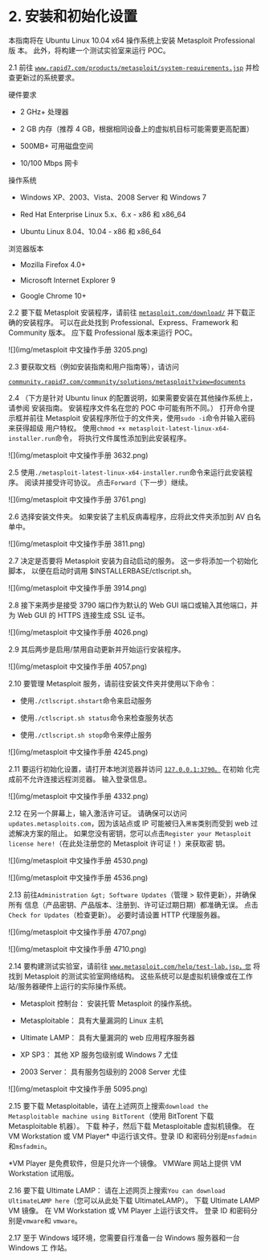 # 2\. 安装和初始化设置

本指南将在 Ubuntu Linux 10.04 x64 操作系统上安装 Metasploit Professional 版 本。 此外，将构建一个测试实验室来运行 POC。

2.1 前往 [`www.rapid7.com/products/metasploit/system-requirements.jsp`](http://www.rapid7.com/products/metasploit/system-requirements.jsp) 并检 查更新过的系统要求。

硬件要求

*   2 GHz+ 处理器

*   2 GB 内存（推荐 4 GB，根据相同设备上的虚拟机目标可能需要更高配置）

*   500MB+ 可用磁盘空间

*   10/100 Mbps 网卡

操作系统

*   Windows XP、2003、Vista、2008 Server 和 Windows 7

*   Red Hat Enterprise Linux 5.x、6.x - x86 和 x86_64

*   Ubuntu Linux 8.04、10.04 - x86 和 x86_64

浏览器版本

*   Mozilla Firefox 4.0+

*   Microsoft Internet Explorer 9

*   Google Chrome 10+

2.2 要下载 Metasploit 安装程序，请前往 [`metasploit.com/download/`](http://metasploit.com/download/) 并下载正 确的安装程序。 可以在此处找到 Professional、Express、Framework 和 Community 版本。 应下载 Professional 版本来运行 POC。

![](img/metasploit 中文操作手册 3205.png)

2.3 要获取文档（例如安装指南和用户指南等），请访问

[`community.rapid7.com/community/solutions/metasploit?view=documents`](https://community.rapid7.com/community/solutions/metasploit?view=documents)

2.4 （下方是针对 Ubuntu linux 的配置说明，如果需要安装在其他操作系统上，请参阅 安装指南。 安装程序文件名在您的 POC 中可能有所不同。） 打开命令提示框并前往 Metasploit 安装程序所位于的文件夹，使用`sudo -i`命令并输入密码来获得超级 用户特权。 使用`chmod +x metasploit-latest-linux-x64-installer.run`命令， 将执行文件属性添加到此安装程序。

![](img/metasploit 中文操作手册 3632.png)

2.5 使用`./metasploit-latest-linux-x64-installer.run`命令来运行此安装程序。 阅读并接受许可协议。 点击`Forward`（下一步）继续。

![](img/metasploit 中文操作手册 3761.png)

2.6 选择安装文件夹。 如果安装了主机反病毒程序，应将此文件夹添加到 AV 白名单中。

![](img/metasploit 中文操作手册 3811.png)

2.7 决定是否要将 Metasploit 安装为自动启动的服务。 这一步将添加一个初始化脚本， 以便在启动时调用 $INSTALLERBASE/ctlscript.sh。

![](img/metasploit 中文操作手册 3914.png)

2.8 接下来两步是接受 3790 端口作为默认的 Web GUI 端口或输入其他端口，并为 Web GUI 的 HTTPS 连接生成 SSL 证书。

![](img/metasploit 中文操作手册 4026.png)

2.9 其后两步是启用/禁用自动更新并开始运行安装程序。

![](img/metasploit 中文操作手册 4057.png)

2.10 要管理 Metasploit 服务，请前往安装文件夹并使用以下命令：

*   使用`./ctlscript.shstart`命令来启动服务

*   使用`./ctlscript.sh status`命令来检查服务状态

*   使用`./ctlscript.sh stop`命令来停止服务

![](img/metasploit 中文操作手册 4245.png)

2.11 要运行初始化设置，请打开本地浏览器并访问 [`127.0.0.1:3790。`](https://127.0.0.1:3790。) 在初始 化完成前不允许连接远程浏览器。 输入登录信息。

![](img/metasploit 中文操作手册 4332.png)

2.12 在另一个屏幕上，输入激活许可证。 请确保可以访问 `updates.metasploits.com`，因为该站点或 IP 可能被归入`黑客`类别而受到 web 过滤解决方案的阻止。 如果您没有密钥，您可以点击`Register your Metasploit license here!`（在此处注册您的 Metasploit 许可证！）来获取密 钥。

![](img/metasploit 中文操作手册 4530.png)

![](img/metasploit 中文操作手册 4536.png)

2.13 前往`Administration &gt; Software Updates`（管理 > 软件更新），并确保所有 信息（产品密钥、产品版本、注册到、许可证过期日期）都准确无误。 点击`Check for Updates`（检查更新）。 必要时请设置 HTTP 代理服务器。

![](img/metasploit 中文操作手册 4707.png)

![](img/metasploit 中文操作手册 4710.png)

2.14 要构建测试实验室，请前往 [`www.metasploit.com/help/test-lab.jsp，您`](http://www.metasploit.com/help/test-lab.jsp，您) 将找到 Metasploit 的测试实验室网络结构。 这些系统可以是虚拟机镜像或在工作站/服务器硬件上运行的实际操作系统。

*   Metasploit 控制台： 安装托管 Metasploit 的操作系统。

*   Metasploitable： 具有大量漏洞的 Linux 主机

*   Ultimate LAMP： 具有大量漏洞的 web 应用程序服务器

*   XP SP3： 其他 XP 服务包级别或 Windows 7 尤佳

*   2003 Server： 具有服务包级别的 2008 Server 尤佳

![](img/metasploit 中文操作手册 5095.png)

2.15 要下载 Metasploitable，请在上述网页上搜索`download the Metasploitable machine using BitTorent`（使用 BitTorent 下载 Metasploitable 机器）。 下载 种子，然后下载 Metasploitable 虚拟机镜像。 在 VM Workstation 或 VM Player* 中运行该文件。登录 ID 和密码分别是`msfadmin`和`msfadmin`。

*VM Player 是免费软件，但是只允许一个镜像。 VMWare 网站上提供 VM Workstation 试用版。

2.16 要下载 Ultimate LAMP： 请在上述网页上搜索`You can download UltimateLAMP here`（您可以从此处下载 UltimateLAMP）。 下载 Ultimate LAMP VM 镜像。 在 VM Workstation 或 VM Player 上运行该文件。 登录 ID 和密码分别是`vmware`和 `vmware`。

2.17 至于 Windows 域环境，您需要自行准备一台 Windows 服务器和一台 Windows 工 作站。